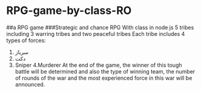 # RPG-game-by-class-RO
##a RPG game
###Strategic and chance RPG
With class in node js
5 tribes including 3 warring tribes and two peaceful tribes
Each tribe includes 4 types of forces:
1. سرباز
2. دکت
3. Sniper
4.Murderer
At the end of the game, the winner of this tough battle will be determined and also the type of winning team, the number of rounds of the war and the most experienced force in this war will be announced.

